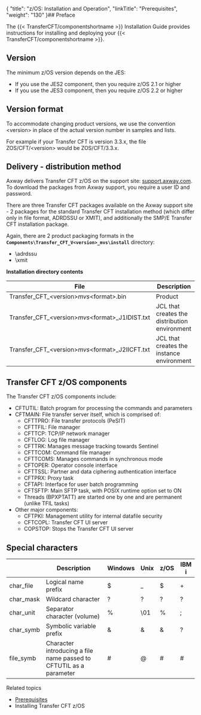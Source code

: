 {
    "title": "z/OS: Installation and Operation",
    "linkTitle": "Prerequisites",
    "weight": "130"
}## Preface

The {{< TransferCFT/componentshortname  >}} Installation Guide provides instructions for installing and deploying your {{< TransferCFT/componentshortname  >}}.

<span id="Installation support format"></span>

## Version

The minimum z/OS version depends on the JES:

-   If  you use the JES2 component, then you require z/OS 2.1 or higher
-   If  you use the JES3 component, then you require z/OS 2.2 or higher

<span id="Installation support format"></span>

## Version format

To accommodate changing product versions, we use the convention &lt;version>  in place of the actual version number in samples and lists.

For example if your Transfer CFT is version 3.3.x, the file ZOS/CFT/&lt;version> would be ZOS/CFT/3.3.x.

<span id="Delivery process"></span>

## Delivery - distribution method

Axway delivers Transfer CFT z/OS on  the support site: [support.axway.com](https://support.axway.com/). To download the packages from Axway support, you require a user ID and password.

There are three Transfer CFT packages available on the Axway support site - 2 packages for the standard Transfer CFT installation method (which differ only in file format, ADRDSSU or XMIT), and additionally the SMP/E Transfer CFT installation package.

Again, there are 2 product packaging formats in the **`Components\Transfer_CFT_V<version>_mvs\install`** directory:

-   \\adrdssu 
-   \\xmit

**<span id="kanchor14"></span>Installation directory contents**


| File  | Description  |
| --- | --- |
|  Transfer_CFT_&lt;version&gt;_mvs_&lt;format&gt;.bin  |  Product  |
|  Transfer_CFT_&lt;version&gt;_mvs_&lt;format&gt;_J1IDIST.txt  |  JCL that creates the distribution environment  |
|  Transfer_CFT_&lt;version&gt;_mvs_&lt;format&gt;_J2IICFT.txt  |  JCL that creates the  instance environment  |


<span id="kanchor15"></span>

## Transfer CFT z/OS components

The Transfer CFT z/OS components include:

-   CFTUTIL: Batch program for processing the commands and parameters
-   CFTMAIN: File transfer server itself, which is comprised of:
    -   CFTTPRO: File transfer protocols (PeSIT)
    -   CFTTFIL: File manager
    -   CFTTCP: TCP/IP network manager
    -   CFTLOG: Log file manager
    -   CFTTRK: Manages message tracking towards Sentinel
    -   CFTTCOM: Command file manager
    -   CFTTCOMS: Manages commands in synchronous mode
    -   CFTOPER: Operator console interface
    -   CFTTSSL: Partner and data ciphering authentication interface
    -   CFTPRX: Proxy task
    -   CFTAPI: Interface for user batch programming
    -   CFTSFTP: Main SFTP task, with POSIX runtime option set to ON
    -   Threads (BPXPTATT) are started one by one  and are permanent (unlike TFIL tasks)
-   Other major components:
    -   CFTPKI: Management utility for internal datafile security
    -   CFTCOPL: Transfer CFT UI server
    -   COPSTOP: Stops the Transfer CFT UI server

<span id="Special"></span>

## Special characters


|   | Description  | Windows  | Unix  | z/OS  | IBM i  |
| --- | --- | --- | --- | --- | --- |
| char_file  |  Logical name prefix  | $  | _  | $  | +  |
| char_mask  | Wildcard character  | ?  | ?  | ?  | ?  |
| char_unit  | Separator character (volume)  | %  | \01  | %  | ;  |
| char_symb  | Symbolic variable prefix  | &amp;  | &amp;  | &amp;  | ?  |
| file_symb  | Character introducing a file name passed to CFTUTIL as a parameter  | #  | @  | #  | #  |


Related topics

-   [Prerequisites](r_prerequistes_zos)
-   Installing Transfer CFT z/OS
